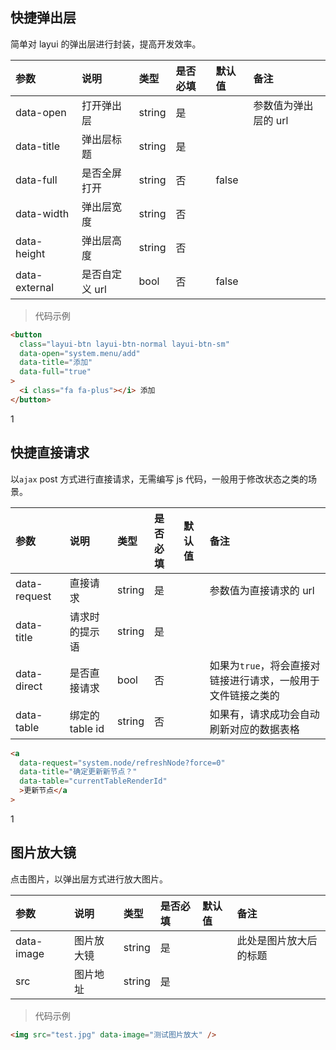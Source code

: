## 快捷弹出层

简单对 layui 的弹出层进行封装，提高开发效率。

| 参数          | 说明           | 类型   | 是否必填 | 默认值 | 备注                 |
| :------------ | :------------- | :----- | :------- | :----- | :------------------- |
| data-open     | 打开弹出层     | string | 是       |        | 参数值为弹出层的 url |
| data-title    | 弹出层标题     | string | 是       |        |                      |
| data-full     | 是否全屏打开   | string | 否       | false  |                      |
| data-width    | 弹出层宽度     | string | 否       |        |                      |
| data-height   | 弹出层高度     | string | 否       |        |                      |
| data-external | 是否自定义 url | bool   | 否       | false  |                      |

> 代码示例

```html
<button
  class="layui-btn layui-btn-normal layui-btn-sm"
  data-open="system.menu/add"
  data-title="添加"
  data-full="true"
>
  <i class="fa fa-plus"></i> 添加
</button>
```

1

## 快捷直接请求

以`ajax` post 方式进行直接请求，无需编写 js 代码，一般用于修改状态之类的场景。

| 参数         | 说明            | 类型   | 是否必填 | 默认值 | 备注                                                         |
| :----------- | :-------------- | :----- | :------- | :----- | :----------------------------------------------------------- |
| data-request | 直接请求        | string | 是       |        | 参数值为直接请求的 url                                       |
| data-title   | 请求时的提示语  | string | 是       |        |                                                              |
| data-direct  | 是否直接请求    | bool   | 否       |        | 如果为`true`，将会直接对链接进行请求，一般用于文件链接之类的 |
| data-table   | 绑定的 table id | string | 否       |        | 如果有，请求成功会自动刷新对应的数据表格                     |

```html
<a
  data-request="system.node/refreshNode?force=0"
  data-title="确定更新新节点？"
  data-table="currentTableRenderId"
  >更新节点</a
>
```

1

## 图片放大镜

点击图片，以弹出层方式进行放大图片。

| 参数       | 说明       | 类型   | 是否必填 | 默认值 | 备注                   |
| :--------- | :--------- | :----- | :------- | :----- | :--------------------- |
| data-image | 图片放大镜 | string | 是       |        | 此处是图片放大后的标题 |
| src        | 图片地址   | string | 是       |        |                        |

> 代码示例

```html
<img src="test.jpg" data-image="测试图片放大" />
```
